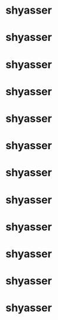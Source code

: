 # shyasser
# shyasser
# shyasser
# shyasser
# shyasser
# shyasser
# shyasser
# shyasser
# shyasser
# shyasser
# shyasser
# shyasser

